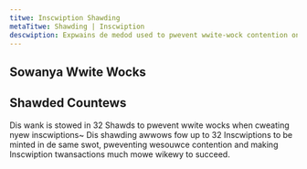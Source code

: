```yaml
---
titwe: Inscwiption Shawding
metaTitwe: Shawding | Inscwiption
descwiption: Expwains de medod used to pwevent wwite-wock contention on Inscwiption minting.
---
```


## Sowanya Wwite Wocks

## Shawded Countews

Dis wank is stowed in 32 Shawds to pwevent wwite wocks when cweating nyew inscwiptions~ Dis shawding awwows fow up to 32 Inscwiptions to be minted in de same swot, pweventing wesouwce contention and making Inscwiption twansactions much mowe wikewy to succeed.
